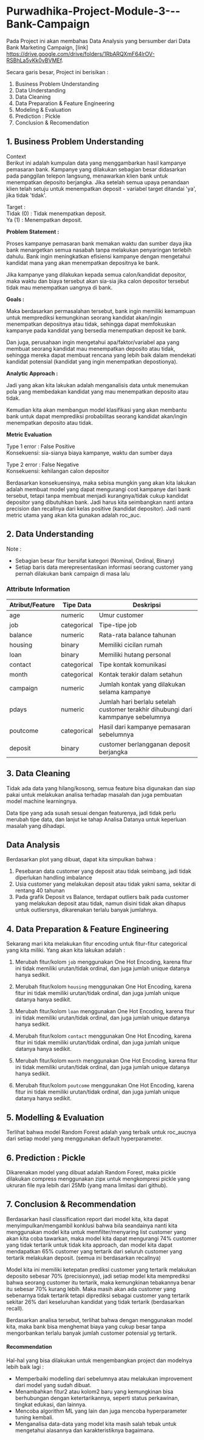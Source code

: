 # Purwadhika-Project-Module-3---Bank-Campaign

Pada Project ini akan membahas Data Analysis yang bersumber dari Data Bank Marketing Campaign, [link] https://drive.google.com/drive/folders/1RbARQXmF64lrOV-RSBhLa5vKk0vBVMEf.

Secara garis besar, Project ini berisikan :
1. Business Problem Understanding
2. Data Understanding
3. Data Cleaning
4. Data Preparation & Feature Engineering
5. Modeling & Evaluation
6. Prediction : Pickle
7. Conclusion & Recomendation

## 1. Business Problem Understanding

Context <br>
Berikut ini adalah kumpulan data yang menggambarkan hasil kampanye pemasaran bank. Kampanye yang dilakukan sebagian besar didasarkan pada panggilan telepon langsung, menawarkan klien bank untuk menempatkan deposito berjangka. Jika setelah semua upaya penandaan klien telah setuju untuk menempatkan deposit - variabel target ditandai 'ya', jika tidak 'tidak'.

Target : <br>
Tidak (0) : Tidak menempatkan deposit. <br>
Ya (1) : Menempatkan deposit.

**Problem Statement :**

Proses kampanye pemasaran bank memakan waktu dan sumber daya jika bank menargetkan semua nasabah tanpa melakukan penyaringan terlebih dahulu. Bank ingin meningkatkan efisiensi kampanye dengan mengetahui kandidat mana yang akan menempatkan depositnya ke bank.

Jika kampanye yang dilakukan kepada semua calon/kandidat depositor, maka waktu dan biaya tersebut akan sia-sia jika calon depositor tersebut tidak mau menempatkan uangnya di bank.

**Goals :**

Maka berdasarkan permasalahan tersebut, bank ingin memiliki kemampuan untuk memprediksi kemungkinan seorang kandidat akan/ingin menempatkan depositnya atau tidak, sehingga dapat memfokuskan kampanye pada kandidat yang bersedia menempatkan deposit ke bank.

Dan juga, perusahaan ingin mengetahui apa/faktor/variabel apa yang membuat seorang kandidat mau menempatkan deposito atau tidak, sehingga mereka dapat membuat rencana yang lebih baik dalam mendekati kandidat potensial (kandidat yang ingin menempatkan depostionya).

**Analytic Approach :**

Jadi yang akan kita lakukan adalah menganalisis data untuk menemukan pola yang membedakan kandidat yang mau menempatkan deposito atau tidak.

Kemudian kita akan membangun model klasifikasi yang akan membantu bank untuk dapat memprediksi probabilitas seorang kandidat akan/ingin menempatkan deposito atau tidak.

**Metric Evaluation**

Type 1 error : False Positive  
Konsekuensi: sia-sianya biaya kampanye, waktu dan sumber daya

Type 2 error : False Negative  
Konsekuensi: kehilangan calon depositor

Berdasarkan konsekuensinya, maka sebisa mungkin yang akan kita lakukan adalah membuat model yang dapat mengurangi cost kampanye dari bank tersebut, tetapi tanpa membuat menjadi kurangnya/tidak cukup kandidat depositor yang dibutuhkan bank. Jadi harus kita seimbangkan nanti antara precision dan recallnya dari kelas positive (kandidat depositor). Jadi nanti metric utama yang akan kita gunakan adalah roc_auc.

## 2. Data Understanding

Note : <br>
- Sebagian besar fitur bersifat kategori (Nominal, Ordinal, Binary)
- Setiap baris data merepresentasikan informasi seorang customer yang pernah dilakukan bank campaign di masa lalu

### Attribute Information

| Atribut/Feature | Tipe Data | Deskripsi |
| --- | --- | --- |
| age | numeric | Umur customer
| job | categorical | Tipe-tipe job
| balance | numeric | Rata-rata balance tahunan |
| housing | binary | Memiliki cicilan rumah
| loan | binary | Memiliki hutang personal
| contact | categorical | Tipe kontak komunikasi
| month | categorical | Kontak terakir dalam setahun
| campaign | numeric | Jumlah kontak yang dilakukan selama kampanye
| pdays | numeric | Jumlah hari berlalu setelah customer terakhir dihubungi dari kammpanye sebelumnya
| poutcome | categorical | Hasil dari kampanye pemasaran sebelumnya
| deposit | binary | customer berlangganan deposit berjangka

## 3. Data Cleaning

Tidak ada data yang hilang/kosong, semua feature bisa digunakan dan siap pakai untuk melakukan analisa terhadap masalah dan juga pembuatan model machine learningnya.

Data tipe yang ada susah sesuai dengan featurenya, jadi tidak perlu merubah tipe data, dan lanjut ke tahap Analisa Datanya untuk keperluan masalah yang dihadapi.

## Data Analysis

Berdasarkan plot yang dibuat, dapat kita simpulkan bahwa :

1. Pesebaran data customer yang deposit atau tidak seimbang, jadi tidak diperlukan handling imbalance
2. Usia customer yang melakukan deposit atau tidak yakni sama, sekitar di rentang 40 tahunan
3. Pada grafik Deposit vs Balance, terdapat outliers baik pada customer yang melakukan deposit atau tidak, namun disini tidak akan dihapus untuk outliersnya, dikarenakan terlalu banyak jumlahnya. 

## 4. Data Preparation & Feature Engineering

Sekarang mari kita melakukan fitur encoding untuk fitur-fitur categorical yang kita miliki.
Yang akan kita lakukan adalah :

1. Merubah fitur/kolom `job` menggunakan One Hot Encoding, karena fitur ini tidak memiliki urutan/tidak ordinal, dan juga jumlah unique datanya hanya sedikit.

2. Merubah fitur/kolom `housing` menggunakan One Hot Encoding, karena fitur ini tidak memiliki urutan/tidak ordinal, dan juga jumlah unique datanya hanya sedikit.

3. Merubah fitur/kolom `loan` menggunakan One Hot Encoding, karena fitur ini tidak memiliki urutan/tidak ordinal, dan juga jumlah unique datanya hanya sedikit.

4. Merubah fitur/kolom `contact` menggunakan One Hot Encoding, karena fitur ini tidak memiliki urutan/tidak ordinal, dan juga jumlah unique datanya hanya sedikit.

5. Merubah fitur/kolom `month` menggunakan One Hot Encoding, karena fitur ini tidak memiliki urutan/tidak ordinal, dan juga jumlah unique datanya hanya sedikit.

6. Merubah fitur/kolom `poutcome` menggunakan One Hot Encoding, karena fitur ini tidak memiliki urutan/tidak ordinal, dan juga jumlah unique datanya hanya sedikit.

## 5. Modelling & Evaluation

Terlihat bahwa model Random Forest adalah yang terbaik untuk roc_aucnya dari setiap model yang menggunakan default hyperparameter.

## 6. Prediction : Pickle

Dikarenakan model yang dibuat adalah Random Forest, maka pickle dilakukan compress menggunakan zipx untuk mengkompresi pickle yang ukruran file nya lebih dari 25Mb (yang mana limitasi dari github).

## 7. Conclusion & Recommendation

Berdasarkan hasil classification report dari model kita, kita dapat menyimpulkan/mengambil konklusi bahwa bila seandainya nanti kita menggunakan model kita untuk memfilter/menyaring list customer yang akan kita coba tawarkan, maka model kita dapat mengurangi 74% customer yang tidak tertarik untuk tidak kita approach, dan model kita dapat mendapatkan 65% customer yang tertarik dari seluruh customer yang tertarik melakukan deposit. (semua ini berdasarkan recallnya)

Model kita ini memiliki ketepatan prediksi customer yang tertarik melakukan deposito sebesar 70% (precisionnya), jadi setiap model kita memprediksi bahwa seorang customer itu tertarik, maka kemungkinan tebakannya benar itu sebesar 70% kurang lebih. Maka masih akan ada customer yang sebenarnya tidak tertarik tetapi diprediksi sebagai customer yang tertarik sekitar 26% dari keseluruhan kandidat yang tidak tertarik (berdasarkan recall).

Berdasarkan analisa tersebut, terlihat bahwa dengan menggunakan model kita, maka bank bisa menghemat biaya yang cukup besar tanpa mengorbankan terlalu banyak jumlah customer potensial yg tertarik.

#### Recommendation

Hal-hal yang bisa dilakukan untuk mengembangkan project dan modelnya lebih baik lagi :

- Memperbaiki modelling dari sebelumnya atau melakukan improvement dari model yang sudah dibuat.
- Menambahkan fitur2 atau kolom2 baru yang kemungkinan bisa berhubungan dengan ketertarikannya, seperti status perkawinan, tingkat edukasi, dan lainnya.
- Mencoba algorithm ML yang lain dan juga mencoba hyperparameter tuning kembali.
- Menganalisa data-data yang model kita masih salah tebak untuk mengetahui alasannya dan karakteristiknya bagaimana.
